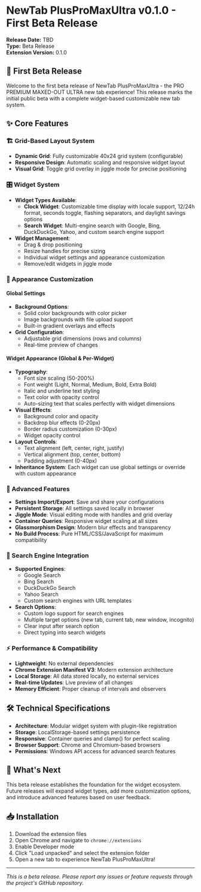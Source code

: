 # NewTab PlusProMaxUltra v0.1.0 - First Beta Release

**Release Date:** TBD  
**Type:** Beta Release  
**Extension Version:** 0.1.0

## 🎉 First Beta Release

Welcome to the first beta release of NewTab PlusProMaxUltra - the PRO PREMIUM MAXED-OUT ULTRA new tab experience! This release marks the initial public beta with a complete widget-based customizable new tab system.

## ✨ Core Features

### 🏗️ Grid-Based Layout System
- **Dynamic Grid**: Fully customizable 40x24 grid system (configurable)
- **Responsive Design**: Automatic scaling and responsive widget layout
- **Visual Grid**: Toggle grid overlay in jiggle mode for precise positioning

### 🎛️ Widget System
- **Widget Types Available**:
  - **Clock Widget**: Customizable time display with locale support, 12/24h format, seconds toggle, flashing separators, and daylight savings options
  - **Search Widget**: Multi-engine search with Google, Bing, DuckDuckGo, Yahoo, and custom search engine support
- **Widget Management**:
  - Drag & drop positioning
  - Resize handles for precise sizing
  - Individual widget settings and appearance customization
  - Remove/edit widgets in jiggle mode

### 🎨 Appearance Customization

#### Global Settings
- **Background Options**:
  - Solid color backgrounds with color picker
  - Image backgrounds with file upload support
  - Built-in gradient overlays and effects
- **Grid Configuration**:
  - Adjustable grid dimensions (rows and columns)
  - Real-time preview of changes

#### Widget Appearance (Global & Per-Widget)
- **Typography**:
  - Font size scaling (50-200%)
  - Font weight (Light, Normal, Medium, Bold, Extra Bold)
  - Italic and underline text styling
  - Text color with opacity control
  - Auto-sizing text that scales perfectly with widget dimensions
- **Visual Effects**:
  - Background color and opacity
  - Backdrop blur effects (0-20px)
  - Border radius customization (0-30px)
  - Widget opacity control
- **Layout Controls**:
  - Text alignment (left, center, right, justify)
  - Vertical alignment (top, center, bottom)
  - Padding adjustment (0-40px)
- **Inheritance System**: Each widget can use global settings or override with custom appearance

### 🔧 Advanced Features
- **Settings Import/Export**: Save and share your configurations
- **Persistent Storage**: All settings saved locally in browser
- **Jiggle Mode**: Visual editing mode with handles and grid overlay
- **Container Queries**: Responsive widget scaling at all sizes
- **Glassmorphism Design**: Modern blur effects and transparency
- **No Build Process**: Pure HTML/CSS/JavaScript for maximum compatibility

### 🎯 Search Engine Integration
- **Supported Engines**:
  - Google Search
  - Bing Search  
  - DuckDuckGo Search
  - Yahoo Search
  - Custom search engines with URL templates
- **Search Options**:
  - Custom logo support for search engines
  - Multiple target options (new tab, current tab, new window, incognito)
  - Clear input after search option
  - Direct typing into search widgets

### ⚡ Performance & Compatibility
- **Lightweight**: No external dependencies
- **Chrome Extension Manifest V3**: Modern extension architecture
- **Local Storage**: All data stored locally, no external services
- **Real-time Updates**: Live preview of all changes
- **Memory Efficient**: Proper cleanup of intervals and observers

## 🛠️ Technical Specifications
- **Architecture**: Modular widget system with plugin-like registration
- **Storage**: LocalStorage-based settings persistence  
- **Responsive**: Container queries and clamp() for perfect scaling
- **Browser Support**: Chrome and Chromium-based browsers
- **Permissions**: Windows API access for advanced search features

## 🔮 What's Next
This beta release establishes the foundation for the widget ecosystem. Future releases will expand widget types, add more customization options, and introduce advanced features based on user feedback.

## 📥 Installation
1. Download the extension files
2. Open Chrome and navigate to `chrome://extensions`
3. Enable Developer mode
4. Click "Load unpacked" and select the extension folder
5. Open a new tab to experience NewTab PlusProMaxUltra!

---

*This is a beta release. Please report any issues or feature requests through the project's GitHub repository.*